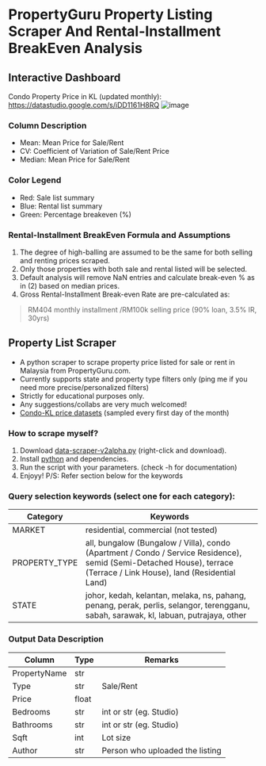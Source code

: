 # PropertyGuru Property Listing Scraper And Rental-Installment BreakEven Analysis

## Interactive Dashboard 
Condo Property Price in KL (updated monthly): https://datastudio.google.com/s/iDD1161H8RQ
![image](https://user-images.githubusercontent.com/66625723/173601300-89c0b8c5-364b-48a3-90c4-cf60dff07471.png)  
  
### Column Description
- Mean: Mean Price for Sale/Rent
- CV: Coefficient of Variation of Sale/Rent Price
- Median: Mean Price for Sale/Rent  

### Color Legend
- Red: Sale list summary
- Blue: Rental list summary
- Green: Percentage breakeven (%)

### Rental-Installment BreakEven Formula and Assumptions
1. The degree of high-balling are assumed to be the same for both selling and renting prices scraped.
2. Only those properties with both sale and rental listed will be selected.
3. Default analysis will remove NaN entries and calculate break-even % as in (2) based on median prices.
5. Gross Rental-Installment Break-even Rate are pre-calculated as:
> RM404 monthly installment /RM100k selling price (90% loan, 3.5% IR, 30yrs)

## Property List Scraper
- A python scraper to scrape property price listed for sale or rent in Malaysia from PropertyGuru.com.
- Currently supports state and property type filters only (ping me if you need more precise/personalized filters)
- Strictly for educational purposes only.
- Any suggestions/collabs are very much welcomed!
- [Condo-KL price datasets](https://github.com/DicksonC96/PropertyGuru-Scraper/tree/main/data) (sampled every first day of the month)

### How to scrape myself?
1. Download [data-scraper-v2alpha.py](https://raw.githubusercontent.com/DicksonC96/PropertyGuru-Scraper/main/data-scraper-v2alpha.py) (right-click and download).
2. Install [python](https://www.python.org/) and dependencies.
3. Run the script with your parameters. (check -h for documentation)
4. Enjoyy!
P/S: Refer section below for the keywords

### Query selection keywords (select one for each category):
|Category|Keywords|
|--|--|
|MARKET|residential, commercial (not tested)|
|PROPERTY_TYPE|all, bungalow (Bungalow / Villa), condo (Apartment / Condo / Service Residence), semid (Semi-Detached House), terrace (Terrace / Link House), land (Residential Land)|
|STATE|johor, kedah, kelantan, melaka, ns, pahang, penang, perak, perlis, selangor, terengganu, sabah, sarawak, kl, labuan, putrajaya, other|

### Output Data Description
|Column|Type|Remarks|
|--|--|--|
|PropertyName|str| |
|Type|str|Sale/Rent|
|Price|float| |
|Bedrooms|str|int or str (eg. Studio)|
|Bathrooms|str|int or str (eg. Studio)|
|Sqft|int|Lot size|
|Author|str|Person who uploaded the listing|
